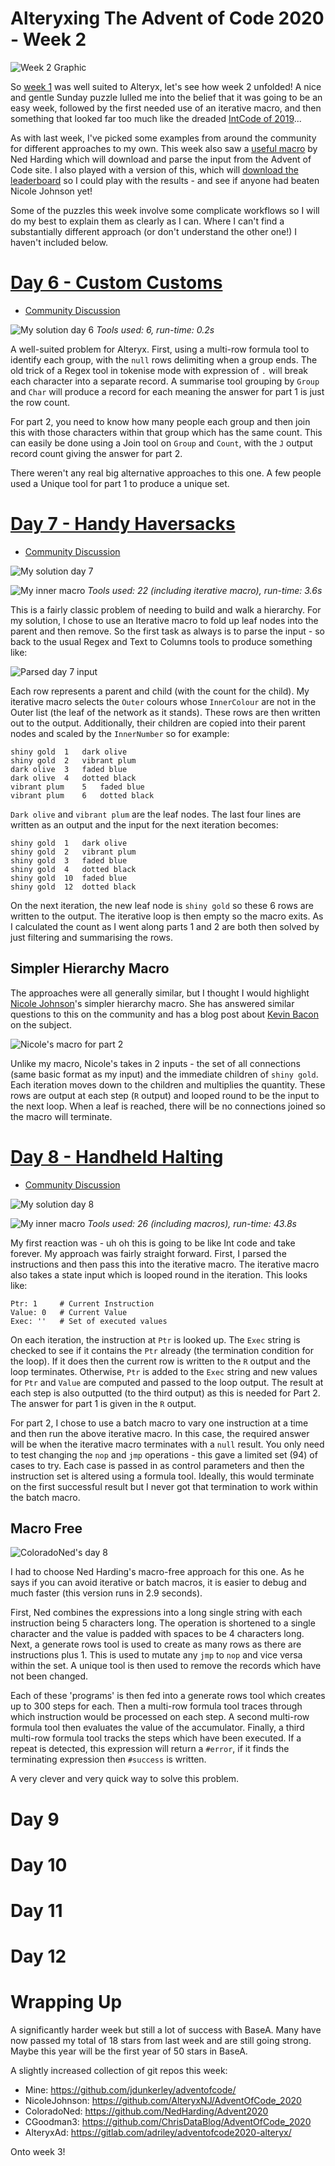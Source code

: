 # Alteryxing The Advent of Code 2020 - Week 2

![Week 2 Graphic](assets/advent-2020-2/logo.jpg)

So [week 1](https://jdunkerley.co.uk/2020/12/05/alteryxing-the-advent-of-code-2020-week-1/) was well suited to Alteryx, let's see how week 2 unfolded! A nice and gentle Sunday puzzle lulled me into the belief that it was going to be an easy week, followed by the first needed use of an iterative macro, and then something that looked far too much like the dreaded [IntCode of 2019](https://adventofcode.com/2019/day/2)...

As with last week, I've picked some examples from around the community for different approaches to my own. This week also saw a [useful macro](https://github.com/NedHarding/Advent2020/blob/main/AdventOfCodeInput.yxmc) by Ned Harding which will download and parse the input from the Advent of Code site. I also played with a version of this, which will [download the leaderboard](https://github.com/jdunkerley/adventofcode/blob/master/Build%20Leaderboard.yxmd) so I could play with the results - and see if anyone had beaten Nicole Johnson yet!

Some of the puzzles this week involve some complicate workflows so I will do my best to explain them as clearly as I can. Where I can't find a substantially different approach (or don't understand the other one!) I haven't included below.

# [Day 6 - Custom Customs](https://adventofcode.com/2020/day/6)
- [Community Discussion](https://community.alteryx.com/t5/General-Discussions/Advent-of-Code-2020-BaseA-Style-Day-6/m-p/676470)

![My solution day 6](assets/advent-2020-2/day6.jd.jpg)
*Tools used: 6, run-time: 0.2s*

A well-suited problem for Alteryx. First, using a multi-row formula tool to identify each group, with the `null` rows delimiting when a group ends. The old trick of a Regex tool in tokenise mode with expression of `.` will break each character into a separate record. A summarise tool grouping by `Group` and `Char` will produce a record for each meaning the answer for part 1 is just the row count.

For part 2, you need to know how many people each group and then join this with those characters within that group which has the same count. This can easily be done using a Join tool on `Group` and `Count`, with the `J` output record count giving the answer for part 2.

There weren't any real big alternative approaches to this one. A few people used a Unique tool for part 1 to produce a unique set.

# [Day 7 - Handy Haversacks](https://adventofcode.com/2020/day/7)
- [Community Discussion](https://community.alteryx.com/t5/General-Discussions/Advent-of-Code-2020-BaseA-Style-Day-7/m-p/676704)

![My solution day 7](assets/advent-2020-2/day7.jd.jpg)

![My inner macro](assets/advent-2020-2/day7.jd.macro.jpg)
*Tools used: 22 (including iterative macro), run-time: 3.6s*

This is a fairly classic problem of needing to build and walk a hierarchy. For my solution, I chose to use an Iterative macro to fold up leaf nodes into the parent and then remove. So the first task as always is to parse the input - so back to the usual Regex and Text to Columns tools to produce something like:

![Parsed day 7 input](assets/advent-2020-2/day7.jd.parsed.jpg)

Each row represents a parent and child (with the count for the child). My iterative macro selects the `Outer` colours whose `InnerColour` are not in the Outer list (the leaf of the network as it stands). These rows are then written out to the output. Additionally, their children are copied into their parent nodes and scaled by the `InnerNumber` so for example:

```
shiny gold	1	dark olive
shiny gold	2	vibrant plum
dark olive	3	faded blue 
dark olive	4	dotted black
vibrant plum	5	faded blue
vibrant plum	6	dotted black
```

`Dark olive` and `vibrant plum` are the leaf nodes. The last four lines are written as an output and the input for the next iteration becomes:

```
shiny gold	1	dark olive
shiny gold	2	vibrant plum
shiny gold	3	faded blue
shiny gold	4	dotted black
shiny gold	10	faded blue
shiny gold	12	dotted black
```

On the next iteration, the new leaf node is `shiny gold` so these 6 rows are written to the output. The iterative loop is then empty so the macro exits. As I calculated the count as I went along parts 1 and 2 are both then solved by just filtering and summarising the rows.

## Simpler Hierarchy Macro

The approaches were all generally similar, but I thought I would highlight [Nicole Johnson](https://community.alteryx.com/t5/user/viewprofilepage/user-id/3824)'s simpler hierarchy macro. She has answered similar questions to this on the community and has a blog post about [Kevin Bacon](https://community.alteryx.com/t5/Engine-Works/Building-a-Hierarchy-With-Kevin-Bacon/ba-p/453715) on the subject.

![Nicole's macro for part 2](assets/advent-2020-2/day7.nj.macro.jpg)

Unlike my macro, Nicole's takes in 2 inputs - the set of all connections (same basic format as my input) and the immediate children of `shiny gold`. Each iteration moves down to the children and multiplies the quantity. These rows are output at each step (`R` output) and looped round to be the input to the next loop. When a leaf is reached, there will be no connections joined so the macro will terminate.

# [Day 8 - Handheld Halting](https://adventofcode.com/2020/day/8)
- [Community Discussion](https://community.alteryx.com/t5/General-Discussions/Advent-of-Code-2020-BaseA-Style-Day-8/m-p/677337)

![My solution day 8](assets/advent-2020-2/day8.jd.jpg)

![My inner macro](assets/advent-2020-2/day8.jd.macros.jpg)
*Tools used: 26 (including macros), run-time: 43.8s*

My first reaction was - uh oh this is going to be like Int code and take forever. My approach was fairly straight forward. First, I parsed the instructions and then pass this into the iterative macro. The iterative macro also takes a state input which is looped round in the iteration. This looks like:

```
Ptr: 1     # Current Instruction
Value: 0   # Current Value
Exec: ''   # Set of executed values
```

On each iteration, the instruction at `Ptr` is looked up. The `Exec` string is checked to see if it contains the `Ptr` already (the termination condition for the loop). If it does then the current row is written to the `R` output and the loop terminates. Otherwise, `Ptr` is added to the `Exec` string and new values for `Ptr` and `Value` are computed and passed to the loop output. The result at each step is also outputted (to the third output) as this is needed for Part 2. The answer for part 1 is given in the `R` output.

For part 2, I chose to use a batch macro to vary one instruction at a time and then run the above iterative macro. In this case, the required answer will be when the iterative macro terminates with a `null` result. You only need to test changing the `nop` and `jmp` operations - this gave a limited set (94) of cases to try. Each case is passed in as control parameters and then the instruction set is altered using a formula tool. Ideally, this would terminate on the first successful result but I never got that termination to work within the batch macro.

## Macro Free

![ColoradoNed's day 8](assets/advent-2020-2/day8.nh.jpg)

I had to choose Ned Harding's macro-free approach for this one. As he says if you can avoid iterative or batch macros, it is easier to debug and much faster (this version runs in 2.9 seconds).

First, Ned combines the expressions into a long single string with each instruction being 5 characters long. The operation is shortened to a single character and the value is padded with spaces to be 4 characters long. Next, a generate rows tool is used to create as many rows as there are instructions plus 1. This is used to mutate any `jmp` to `nop` and vice versa within the set. A unique tool is then used to remove the records which have not been changed.

Each of these 'programs' is then fed into a generate rows tool which creates up to 300 steps for each. Then a multi-row formula tool traces through which instruction would be processed on each step. A second multi-row formula tool then evaluates the value of the accumulator. Finally, a third multi-row formula tool tracks the steps which have been executed. If a repeat is detected, this expression will return a `#error`, if it finds the terminating expression then `#success` is written.

A very clever and very quick way to solve this problem.
# Day 9

# Day 10

# Day 11

# Day 12

# Wrapping Up

A significantly harder week but still a lot of success with BaseA. Many have now passed my total of 18 stars from last week and are still going strong. Maybe this year will be the first year of 50 stars in BaseA.

A slightly increased collection of git repos this week:

- Mine: https://github.com/jdunkerley/adventofcode/
- NicoleJohnson: https://github.com/AlteryxNJ/AdventOfCode_2020
- ColoradoNed: https://github.com/NedHarding/Advent2020
- CGoodman3: https://github.com/ChrisDataBlog/AdventOfCode_2020
- AlteryxAd: https://gitlab.com/adriley/adventofcode2020-alteryx/

Onto week 3!